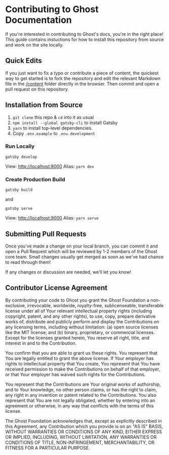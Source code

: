 # Contributing to Ghost Documentation

If you're interested in contributing to Ghost's docs, you're in the right place! This guide contains instuctions for how to install this repository from source and work on the site locally.


## Quick Edits

If you just want to fix a typo or contribute a piece of content, the quickest way to get started is to fork the repository and edit the relevant Markdown file in the [/content](https://github.com/TryGhost/docs/tree/master/content) folder directly in the browser. Then commit and open a pull request on this repository.


## Installation from Source

1. `git clone` this repo & `cd` into it as usual
2. `npm install --global gatsby-cli` to install Gatsby
3. `yarn` to install top-level dependencies.
4. Copy `.env.example` to `.env.development`


### Run Locally

```
gatsby develop
```
View: [http://localhost:8000](http://localhost:8000)
Alias: `yarn dev`


### Create Production Build

```
gatsby build
```

and

```
gatsby serve
```

View: [http://localhost:9000](http://localhost:9000)
Alias: `yarn serve`


## Submitting Pull Requests

Once you've made a change on your local branch, you can commit it and open a Pull Request which will be reviewed by 1-2 members of the Ghost core team. Small changes usually get merged as soon as we've had chance to read through them!

If any changes or discussion are needed, we'll let you know!


## Contributor License Agreement

By contributing your code to Ghost you grant the Ghost Foundation a non-exclusive, irrevocable, worldwide, royalty-free, sublicenseable, transferable license under all of Your relevant intellectual property rights (including copyright, patent, and any other rights), to use, copy, prepare derivative works of, distribute and publicly perform and display the Contributions on any licensing terms, including without limitation:
(a) open source licenses like the MIT license; and (b) binary, proprietary, or commercial licenses. Except for the licenses granted herein, You reserve all right, title, and interest in and to the Contribution.

You confirm that you are able to grant us these rights. You represent that You are legally entitled to grant the above license. If Your employer has rights to intellectual property that You create, You represent that You have received permission to make the Contributions on behalf of that employer, or that Your employer has waived such rights for the Contributions.

You represent that the Contributions are Your original works of authorship, and to Your knowledge, no other person claims, or has the right to claim, any right in any invention or patent related to the Contributions. You also represent that You are not legally obligated, whether by entering into an agreement or otherwise, in any way that conflicts with the terms of this license.

The Ghost Foundation acknowledges that, except as explicitly described in this Agreement, any Contribution which you provide is on an "AS IS" BASIS, WITHOUT WARRANTIES OR CONDITIONS OF ANY KIND, EITHER EXPRESS OR IMPLIED, INCLUDING, WITHOUT LIMITATION, ANY WARRANTIES OR CONDITIONS OF TITLE, NON-INFRINGEMENT, MERCHANTABILITY, OR FITNESS FOR A PARTICULAR PURPOSE.
